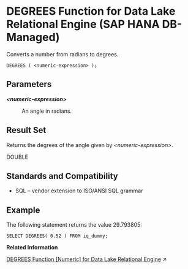 <!-- loio0e25a5ef993c45a582df334ea2178db7 -->

# DEGREES Function for Data Lake Relational Engine \(SAP HANA DB-Managed\)

Converts a number from radians to degrees.



```
DEGREES ( <numeric-expression> );
```



<a name="loio0e25a5ef993c45a582df334ea2178db7__section_vst_m1m_srb"/>

## Parameters


<dl>
<dt><b>

*<numeric-expression\>*

</b></dt>
<dd>

An angle in radians.



</dd>
</dl>



<a name="loio0e25a5ef993c45a582df334ea2178db7__section_wzr_p1m_srb"/>

## Result Set

Returns the degrees of the angle given by *<numeric-expression\>*.

DOUBLE



<a name="loio0e25a5ef993c45a582df334ea2178db7__section_frg_q1m_srb"/>

## Standards and Compatibility

-   SQL – vendor extension to ISO/ANSI SQL grammar



<a name="loio0e25a5ef993c45a582df334ea2178db7__section_w5s_q1m_srb"/>

## Example

The following statement returns the value 29.793805:

```
SELECT DEGREES( 0.52 ) FROM iq_dummy;
```

**Related Information**  


[DEGREES Function \[Numeric\] for Data Lake Relational Engine](https://help.sap.com/viewer/19b3964099384f178ad08f2d348232a9/2024_1_QRC/en-US/a54c87d684f21015a9b9f518179a73ff.html "Converts a number from radians to degrees.") :arrow_upper_right:

